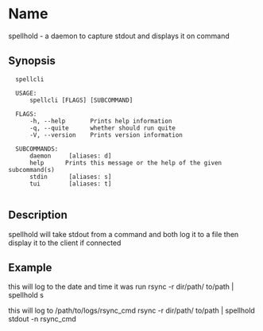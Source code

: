 # Name
  spellhold - a daemon to capture stdout and displays it on command

## Synopsis
```
  spellcli

  USAGE:
      spellcli [FLAGS] [SUBCOMMAND]

  FLAGS:
      -h, --help       Prints help information
      -q, --quite      whether should run quite
      -V, --version    Prints version information

  SUBCOMMANDS:
      daemon     [aliases: d]
      help      Prints this message or the help of the given subcommand(s)
      stdin      [aliases: s]
      tui        [aliases: t]


```

## Description
  spellhold will take stdout from a command and both log it to a file then
  display it to the client if connected


## Example
  this will log to the date and time it was run
    rsync -r dir/path/ to/path | spellhold s

  this will log to /path/to/logs/rsync_cmd
    rsync -r dir/path/ to/path | spellhold stdout -n rsync_cmd
